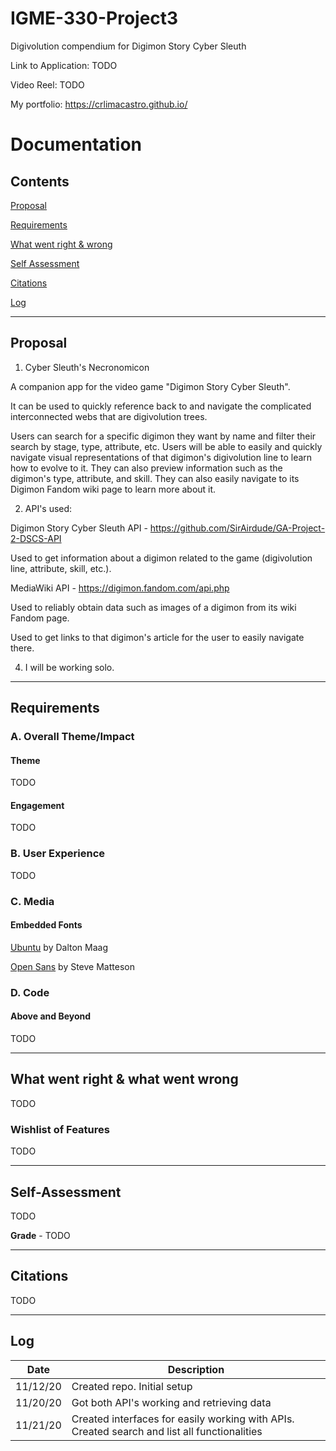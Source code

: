 # IGME-330-Project3
Digivolution compendium for Digimon Story Cyber Sleuth

Link to Application: TODO

Video Reel: TODO

My portfolio: <https://crlimacastro.github.io/>

# Documentation

## Contents

[Proposal](#Proposal)

[Requirements](#Requirements)

[What went right & wrong](#What-went-right-&-what-went-wrong)

[Self Assessment](#Self-Assessment)

[Citations](#Citations)

[Log](#Log)

------------------------------------

## Proposal

1) Cyber Sleuth's Necronomicon

A companion app for the video game "Digimon Story Cyber Sleuth".

It can be used to quickly reference back to and navigate the complicated interconnected webs that are digivolution trees.

Users can search for a specific digimon they want by name and filter their search by stage, type, attribute, etc. Users will be able to easily and quickly navigate visual representations of that digimon's digivolution line to learn how to evolve to it. They can also preview information such as the digimon's type, attribute, and skill. They can also easily navigate to its Digimon Fandom wiki page to learn more about it.

2) API's used:

Digimon Story Cyber Sleuth API - https://github.com/SirAirdude/GA-Project-2-DSCS-API

Used to get information about a digimon related to the game (digivolution line, attribute, skill, etc.).

MediaWiki API - https://digimon.fandom.com/api.php

Used to reliably obtain data such as images of a digimon from its wiki Fandom page.

Used to get links to that digimon's article for the user to easily navigate there. 

4) I will be working solo.

------------------------------------

## Requirements

### A. Overall Theme/Impact

#### Theme

TODO

#### Engagement

TODO

### B. User Experience

TODO

### C. Media

#### Embedded Fonts

[Ubuntu](https://fonts.google.com/specimen/Ubuntu) by Dalton Maag

[Open Sans](https://fonts.google.com/specimen/Open+Sans) by Steve Matteson

### D. Code

#### Above and Beyond

TODO

------------------------------------

## What went right & what went wrong

TODO

### Wishlist of Features

TODO

------------------------------------

## Self-Assessment

TODO

**Grade** - TODO

------------------------------------

## Citations

TODO

------------------------------------

## Log

|   Date   | Description                                                                                  |
|:--------:|----------------------------------------------------------------------------------------------|
| 11/12/20 | Created repo. Initial setup                                                                  |
| 11/20/20 | Got both API's working and retrieving data                                                   |
| 11/21/20 | Created interfaces for easily working with APIs. Created search and list all functionalities |